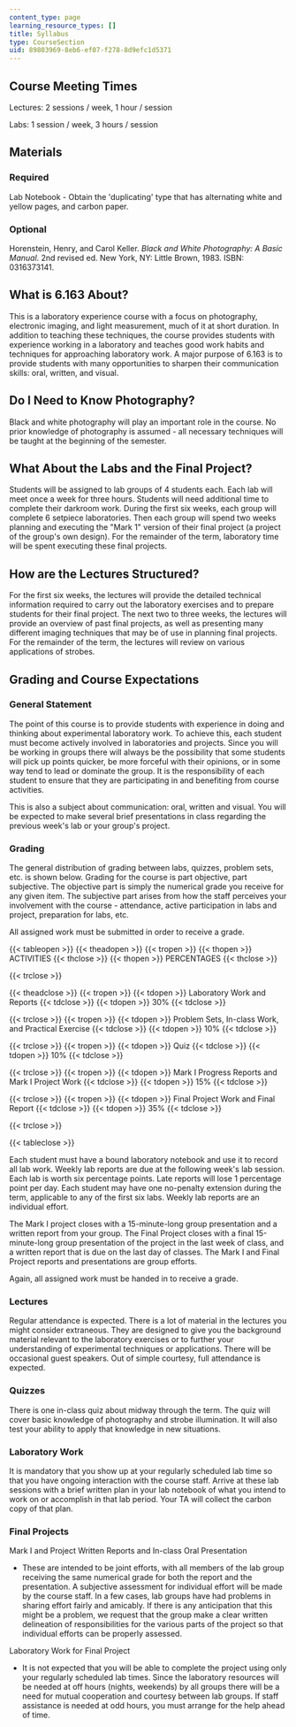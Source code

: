 ```yaml
---
content_type: page
learning_resource_types: []
title: Syllabus
type: CourseSection
uid: 89803969-8eb6-ef07-f278-8d9efc1d5371
---
```


Course Meeting Times
--------------------

Lectures: 2 sessions / week, 1 hour / session

Labs: 1 session / week, 3 hours / session

Materials
---------

### Required

Lab Notebook - Obtain the 'duplicating' type that has alternating white and yellow pages, and carbon paper.

### Optional

Horenstein, Henry, and Carol Keller. _Black and White Photography: A Basic Manual_. 2nd revised ed. New York, NY: Little Brown, 1983. ISBN: 0316373141.

What is 6.163 About?
--------------------

This is a laboratory experience course with a focus on photography, electronic imaging, and light measurement, much of it at short duration. In addition to teaching these techniques, the course provides students with experience working in a laboratory and teaches good work habits and techniques for approaching laboratory work. A major purpose of 6.163 is to provide students with many opportunities to sharpen their communication skills: oral, written, and visual.

Do I Need to Know Photography?
------------------------------

Black and white photography will play an important role in the course. No prior knowledge of photography is assumed - all necessary techniques will be taught at the beginning of the semester.

What About the Labs and the Final Project?
------------------------------------------

Students will be assigned to lab groups of 4 students each. Each lab will meet once a week for three hours. Students will need additional time to complete their darkroom work. During the first six weeks, each group will complete 6 setpiece laboratories. Then each group will spend two weeks planning and executing the "Mark 1" version of their final project (a project of the group's own design). For the remainder of the term, laboratory time will be spent executing these final projects.

How are the Lectures Structured?
--------------------------------

For the first six weeks, the lectures will provide the detailed technical information required to carry out the laboratory exercises and to prepare students for their final project. The next two to three weeks, the lectures will provide an overview of past final projects, as well as presenting many different imaging techniques that may be of use in planning final projects. For the remainder of the term, the lectures will review on various applications of strobes.

Grading and Course Expectations
-------------------------------

### General Statement

The point of this course is to provide students with experience in doing and thinking about experimental laboratory work. To achieve this, each student must become actively involved in laboratories and projects. Since you will be working in groups there will always be the possibility that some students will pick up points quicker, be more forceful with their opinions, or in some way tend to lead or dominate the group. It is the responsibility of each student to ensure that they are participating in and benefiting from course activities.

This is also a subject about communication: oral, written and visual. You will be expected to make several brief presentations in class regarding the previous week's lab or your group's project.

### Grading

The general distribution of grading between labs, quizzes, problem sets, etc. is shown below. Grading for the course is part objective, part subjective. The objective part is simply the numerical grade you receive for any given item. The subjective part arises from how the staff perceives your involvement with the course - attendance, active participation in labs and project, preparation for labs, etc.

All assigned work must be submitted in order to receive a grade.

{{< tableopen >}}
{{< theadopen >}}
{{< tropen >}}
{{< thopen >}}
ACTIVITIES
{{< thclose >}}
{{< thopen >}}
PERCENTAGES
{{< thclose >}}

{{< trclose >}}

{{< theadclose >}}
{{< tropen >}}
{{< tdopen >}}
Laboratory Work and Reports
{{< tdclose >}}
{{< tdopen >}}
30%
{{< tdclose >}}

{{< trclose >}}
{{< tropen >}}
{{< tdopen >}}
Problem Sets, In-class Work, and Practical Exercise
{{< tdclose >}}
{{< tdopen >}}
10%
{{< tdclose >}}

{{< trclose >}}
{{< tropen >}}
{{< tdopen >}}
Quiz
{{< tdclose >}}
{{< tdopen >}}
10%
{{< tdclose >}}

{{< trclose >}}
{{< tropen >}}
{{< tdopen >}}
Mark I Progress Reports and Mark I Project Work
{{< tdclose >}}
{{< tdopen >}}
15%
{{< tdclose >}}

{{< trclose >}}
{{< tropen >}}
{{< tdopen >}}
Final Project Work and Final Report
{{< tdclose >}}
{{< tdopen >}}
35%
{{< tdclose >}}

{{< trclose >}}

{{< tableclose >}}

Each student must have a bound laboratory notebook and use it to record all lab work. Weekly lab reports are due at the following week's lab session. Each lab is worth six percentage points. Late reports will lose 1 percentage point per day. Each student may have one no-penalty extension during the term, applicable to any of the first six labs. Weekly lab reports are an individual effort.

The Mark I project closes with a 15-minute-long group presentation and a written report from your group. The Final Project closes with a final 15-minute-long group presentation of the project in the last week of class, and a written report that is due on the last day of classes. The Mark I and Final Project reports and presentations are group efforts.

Again, all assigned work must be handed in to receive a grade.

### Lectures

Regular attendance is expected. There is a lot of material in the lectures you might consider extraneous. They are designed to give you the background material relevant to the laboratory exercises or to further your understanding of experimental techniques or applications. There will be occasional guest speakers. Out of simple courtesy, full attendance is expected.

### Quizzes

There is one in-class quiz about midway through the term. The quiz will cover basic knowledge of photography and strobe illumination. It will also test your ability to apply that knowledge in new situations.

### Laboratory Work

It is mandatory that you show up at your regularly scheduled lab time so that you have ongoing interaction with the course staff. Arrive at these lab sessions with a brief written plan in your lab notebook of what you intend to work on or accomplish in that lab period. Your TA will collect the carbon copy of that plan.

### Final Projects

Mark I and Project Written Reports and In-class Oral Presentation

*   These are intended to be joint efforts, with all members of the lab group receiving the same numerical grade for both the report and the presentation. A subjective assessment for individual effort will be made by the course staff. In a few cases, lab groups have had problems in sharing effort fairly and amicably. If there is any anticipation that this might be a problem, we request that the group make a clear written delineation of responsibilities for the various parts of the project so that individual efforts can be properly assessed.

Laboratory Work for Final Project

*   It is not expected that you will be able to complete the project using only your regularly scheduled lab times. Since the laboratory resources will be needed at off hours (nights, weekends) by all groups there will be a need for mutual cooperation and courtesy between lab groups. If staff assistance is needed at odd hours, you must arrange for the help ahead of time.
